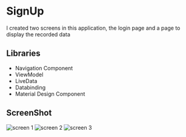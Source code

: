 # SignUp

I created two screens in this application, the login page and a page to display the recorded data

## Libraries 

* Navigation Component 
* ViewModel
* LiveData
* Databinding 
* Material Design Component

## ScreenShot


![screen 1 ](https://user-images.githubusercontent.com/58629019/217683509-3a2b9461-4e5b-4980-ac42-d98800782837.jpg)
![screen 2 ](https://user-images.githubusercontent.com/58629019/217683511-d01db338-f10b-4fdd-bfbe-17a9a9058866.jpg)
![screen 3 ](https://user-images.githubusercontent.com/58629019/217683515-735396a5-fe58-4031-b533-6906356ab573.jpg)
